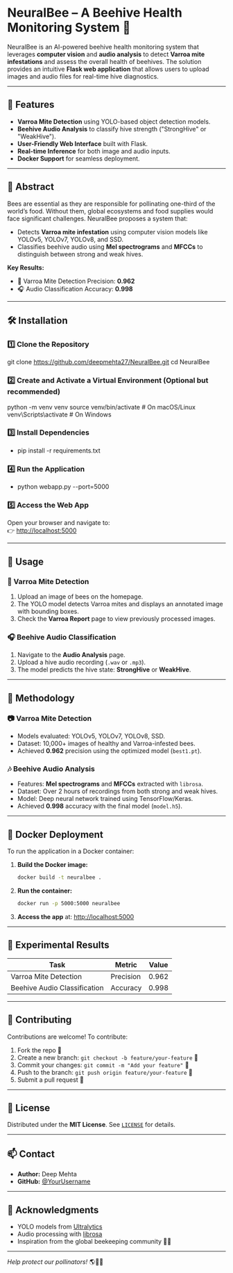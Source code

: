 # NeuralBee – A Beehive Health Monitoring System 🐝

NeuralBee is an AI-powered beehive health monitoring system that leverages **computer vision** and **audio analysis** to detect **Varroa mite infestations** and assess the overall health of beehives. The solution provides an intuitive **Flask web application** that allows users to upload images and audio files for real-time hive diagnostics.

---

## 🚀 Features

- **Varroa Mite Detection** using YOLO-based object detection models.
- **Beehive Audio Analysis** to classify hive strength ("StrongHive" or "WeakHive").
- **User-Friendly Web Interface** built with Flask.
- **Real-time Inference** for both image and audio inputs.
- **Docker Support** for seamless deployment.

---

## 📖 Abstract

Bees are essential as they are responsible for pollinating one-third of the world’s food. Without them, global ecosystems and food supplies would face significant challenges. NeuralBee proposes a system that:

- Detects **Varroa mite infestation** using computer vision models like YOLOv5, YOLOv7, YOLOv8, and SSD.
- Classifies beehive audio using **Mel spectrograms** and **MFCCs** to distinguish between strong and weak hives.

**Key Results:**
- 🐝 Varroa Mite Detection Precision: **0.962**  
- 🎧 Audio Classification Accuracy: **0.998**  

---

## 🛠️ Installation

### 1️⃣ Clone the Repository

git clone https://github.com/deepmehta27/NeuralBee.git
cd NeuralBee


### 2️⃣ Create and Activate a Virtual Environment (Optional but recommended)

python -m venv venv
source venv/bin/activate  # On macOS/Linux
venv\Scripts\activate     # On Windows

### 3️⃣ Install Dependencies

- pip install -r requirements.txt

### 4️⃣ Run the Application

- python webapp.py --port=5000


### 5️⃣ Access the Web App

Open your browser and navigate to:  
👉 [http://localhost:5000](http://localhost:5000)

---

## 🐝 Usage

### 🌸 Varroa Mite Detection

1. Upload an image of bees on the homepage.  
2. The YOLO model detects Varroa mites and displays an annotated image with bounding boxes.  
3. Check the **Varroa Report** page to view previously processed images.  

### 🎧 Beehive Audio Classification

1. Navigate to the **Audio Analysis** page.  
2. Upload a hive audio recording (`.wav` or `.mp3`).  
3. The model predicts the hive state: **StrongHive** or **WeakHive**.

---

## 🧪 Methodology

### 📷 Varroa Mite Detection

- Models evaluated: YOLOv5, YOLOv7, YOLOv8, SSD.  
- Dataset: 10,000+ images of healthy and Varroa-infested bees.  
- Achieved **0.962** precision using the optimized model (`best1.pt`).  

### 🎶 Beehive Audio Analysis

- Features: **Mel spectrograms** and **MFCCs** extracted with `librosa`.  
- Dataset: Over 2 hours of recordings from both strong and weak hives.  
- Model: Deep neural network trained using TensorFlow/Keras.  
- Achieved **0.998** accuracy with the final model (`model.h5`).  

---

## 🧷 Docker Deployment

To run the application in a Docker container:

1. **Build the Docker image:**

   ```bash
   docker build -t neuralbee .
   ```

2. **Run the container:**

   ```bash
   docker run -p 5000:5000 neuralbee
   ```

3. **Access the app** at: [http://localhost:5000](http://localhost:5000)  

---

## 📝 Experimental Results

| Task                      | Metric    | Value  |
|---------------------------|-----------|--------|
| Varroa Mite Detection     | Precision | 0.962  |
| Beehive Audio Classification | Accuracy | 0.998  |

---

## 🤝 Contributing

Contributions are welcome! To contribute:

1. Fork the repo 🍴  
2. Create a new branch: `git checkout -b feature/your-feature` 🌱  
3. Commit your changes: `git commit -m "Add your feature"` 💬  
4. Push to the branch: `git push origin feature/your-feature` 🚀  
5. Submit a pull request 📩  

---

## 📜 License

Distributed under the **MIT License**. See [`LICENSE`](LICENSE) for details.

---

## 📫 Contact

- **Author:** Deep Mehta  
- **GitHub:** [@YourUsername](https://github.com/deepmehta27)  

---

## 🌻 Acknowledgments

- YOLO models from [Ultralytics](https://github.com/ultralytics/yolov5)  
- Audio processing with [librosa](https://librosa.org/)  
- Inspiration from the global beekeeping community 🐝💛  

---

*Help protect our pollinators!* 🌎🐝🌼  
